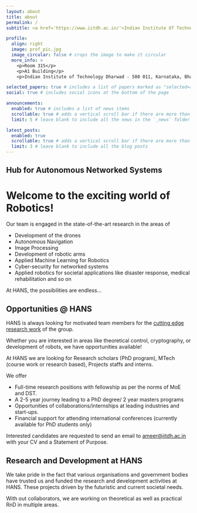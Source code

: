 ```yaml
---
layout: about
title: about
permalink: /
subtitle: <a href='https://www.iitdh.ac.in/'>Indian Institute Of Technology Dharwad</a>. Room 315-A1 Building. ameer@iitdh.ac.in. Motto. Etc.

profile:
  align: right
  image: prof_pic.jpg
  image_circular: false # crops the image to make it circular
  more_info: >
    <p>Room 315</p>
    <p>A1 Building</p>
    <p>Indian Institute of Technology Dharwad - 580 011, Karnataka, Bharata (India)</p>

selected_papers: true # includes a list of papers marked as "selected={true}"
social: true # includes social icons at the bottom of the page

announcements:
  enabled: true # includes a list of news items
  scrollable: true # adds a vertical scroll bar if there are more than 3 news items
  limit: 5 # leave blank to include all the news in the `_news` folder

latest_posts:
  enabled: true
  scrollable: true # adds a vertical scroll bar if there are more than 3 new posts items
  limit: 3 # leave blank to include all the blog posts
---
```

## Hub for Autonomous Networked Systems

# Welcome to the exciting world of Robotics!

Our team is engaged in the state-of-the-art research in the areas of  

- Development of the drones
- Autonomous Navigation
- Image Processing
- Development of robotic arms
- Applied Machine Learning for Robotics
- Cyber-security for networked systems
- Applied robotics for societal applications like disaster response, medical rehabilitation and so on

At HANS, the possibilities are endless…

## Opportunities @ HANS

HANS is always looking for motivated team members for the [cutting edge research work](https://www.notion.so/HANS-130b3b2b6ebc801d91cac52a171ba61b?pvs=21) of the group. 

Whether you are interested in areas like theoretical control, cryptography, or development of robots, we have opportunities available!

At HANS we are looking for Research scholars (PhD program), MTech (course work or research based), Projects staffs and interns. 

We offer 

- Full-time research positions with fellowship as per the norms of MoE and DST.
- A 2-5 year journey leading to a PhD degree/ 2 year masters programs
- Opportunities of collaborations/internships at leading industries and start-ups.
- Financial support for attending international conferences (currently available for PhD students only)

Interested candidates are requested to send an email to [ameer@iitdh.ac.in](mailto:ameer@iitdh.ac.in) with your CV and a Statement of Purpose.

## Research and Development at HANS

We take pride in the fact that various organisations and government bodies have trusted us and funded  the research and development activities at HANS. These projects driven by the futuristic and current societal needs. 

With out collaborators, we are working on theoretical as well as practical RnD in multiple areas.

